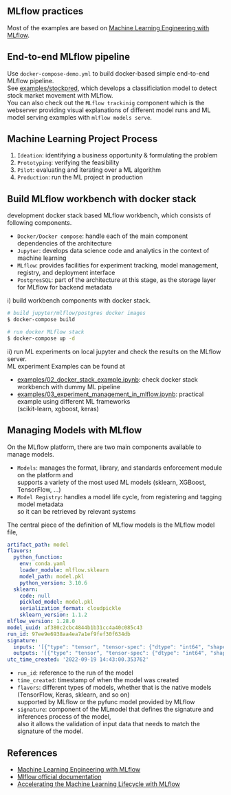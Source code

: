 ## MLflow practices

Most of the examples are based on [Machine Learning Engineering with MLflow].


## End-to-end MLflow pipeline
Use `docker-compose-demo.yml` to build docker-based simple end-to-end MLflow pipeline.  
See [examples/stockpred], which develops a classificiation model to detect stock market movement with MLflow.  
You can also check out the `MLflow trackinig` component which is the webserver providing visual explanations of different model runs and ML model serving examples with `mlflow models serve`.


## Machine Learning Project Process
1. `Ideation`: identifying a business opportunity & formulating the problem
2. `Prototyping`: verifying the feasibility
3. `Pilot`: evaluating and iterating over a ML algorithm
4. `Production`: run the ML project in production


## Build MLflow workbench with docker stack
development docker stack based MLflow workbench, which consists of following components.
* `Docker/Docker compose`: handle each of the main component dependencies of the architecture
* `Jupyter`: develops data science code and analytics in the context of machine learning
* `MLflow`: provides facilities for experiment tracking, model management, registry, and deployment interface
* `PostgresSQL`: part of the architecture at this stage, as the storage layer for MLflow for backend metadata

i) build workbench components with docker stack.
```bash
# build jupyter/mlflow/postgres docker images
$ docker-compose build

# run docker MLflow stack
$ docker-compose up -d
```

ii) run ML experiments on local jupyter and check the results on the MLflow server.  
ML experiment Examples can be found at
- [examples/02_docker_stack_example.ipynb]: check docker stack workbench with dummy ML pipeline
- [examples/03_experiment_management_in_mlflow.ipynb]: practical example using different ML frameworks  
(scikit-learn, xgboost, keras)


## Managing Models with MLflow
On the MLflow platform, there are two main components available to manage models.
- `Models`: manages the format, library, and standards enforcement module on the platform and  
supports a variety of the most used ML models (sklearn, XGBoost, TensorFlow, ...)
- `Model Registry`: handles a model life cycle, from registering and tagging model metadata  
so it can be retrieved by relevant systems

The central piece of the definition of MLflow models is the MLflow model file,
```yaml
artifact_path: model
flavors:
  python_function:
    env: conda.yaml
    loader_module: mlflow.sklearn
    model_path: model.pkl
    python_version: 3.10.6
  sklearn:
    code: null
    pickled_model: model.pkl
    serialization_format: cloudpickle
    sklearn_version: 1.1.2
mlflow_version: 1.28.0
model_uuid: af380c2cbc4844b1b31cc4a40c085c43
run_id: 97ee9e6938aa4ea7a1ef9fef30f634db
signature:
  inputs: '[{"type": "tensor", "tensor-spec": {"dtype": "int64", "shape": [-1, 14]}}]'
  outputs: '[{"type": "tensor", "tensor-spec": {"dtype": "int64", "shape": [-1]}}]'
utc_time_created: '2022-09-19 14:43:00.353762'
```
- `run_id`: reference to the run of the model
- `time_created`: timestamp of when the model was created
- `flavors`: different types of models, whether that is the native models (TensorFlow, Keras, sklearn, and so on)  
supported by MLflow or the pyfunc model provided by MLflow
- `signature`: component of the MLmodel that defines the signature and inferences process of the model,  
also it allows the validation of input data that needs to match the signature of the model.



## References
- [Machine Learning Engineering with MLflow]
- [Mlflow official documentation]
- [Accelerating the Machine Learning Lifecycle with MLflow]


[Machine Learning Engineering with MLflow]: https://github.com/PacktPublishing/Machine-Learning-Engineering-with-MLflow
[examples/stockpred]: https://github.com/youjin2/mlops/tree/main/mlflow/examples/stockpred
[examples/02_docker_stack_example.ipynb]: https://github.com/youjin2/mlops/tree/main/mlflow/examples/02_docker_stack_example.ipynb
[examples/03_experiment_management_in_mlflow.ipynb]: https://github.com/youjin2/mlops/tree/main/mlflow/examples/03_experiment_management_in_mlflow.ipynb
[Accelerating the Machine Learning Lifecycle with MLflow]: https://cs.stanford.edu/~matei/papers/2018/ieee_mlflow.pdf
[Mlflow official documentation]: https://www.mlflow.org/docs/latest/index.html
